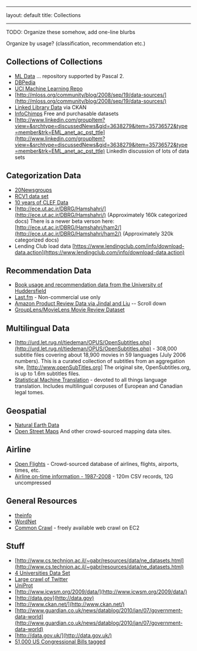 <!--
 Licensed to the Apache Software Foundation (ASF) under one or more
 contributor license agreements.  See the NOTICE file distributed with
 this work for additional information regarding copyright ownership.
 The ASF licenses this file to You under the Apache License, Version 2.0
 (the "License"); you may not use this file except in compliance with
 the License.  You may obtain a copy of the License at

     http://www.apache.org/licenses/LICENSE-2.0

 Unless required by applicable law or agreed to in writing, software
 distributed under the License is distributed on an "AS IS" BASIS,
 WITHOUT WARRANTIES OR CONDITIONS OF ANY KIND, either express or implied.
 See the License for the specific language governing permissions and
 limitations under the License.
-->
---
layout: default
title: Collections

    
---

TODO: Organize these somehow, add one-line blurbs

Organize by usage? (classification, recommendation etc.)

<a name="Collections-CollectionsofCollections"></a>
## Collections of Collections

- [ML Data](http://mldata.org/about/)
 ... repository supported by Pascal 2.
- [DBPedia](http://wiki.dbpedia.org/Downloads30)
- [UCI Machine Learning Repo](http://archive.ics.uci.edu/ml/)
- [http://mloss.org/community/blog/2008/sep/19/data-sources/](http://mloss.org/community/blog/2008/sep/19/data-sources/)
- [Linked Library Data](http://ckan.net/group/lld)
 via CKAN
- [InfoChimps](http://infochimps.com/)
 Free and purchasable datasets
- [http://www.linkedin.com/groupItem?view=&srchtype=discussedNews&gid=3638279&item=35736572&type=member&trk=EML_anet_ac_pst_ttle](http://www.linkedin.com/groupItem?view=&srchtype=discussedNews&gid=3638279&item=35736572&type=member&trk=EML_anet_ac_pst_ttle)
 LinkedIn discussion of lots of data sets

<a name="Collections-CategorizationData"></a>
## Categorization Data

- [20Newsgroups](http://people.csail.mit.edu/jrennie/20Newsgroups/)
- [RCV1 data set](http://jmlr.csail.mit.edu/papers/volume5/lewis04a/lyrl2004_rcv1v2_README.htm)
- [10 years of CLEF Data](http://direct.dei.unipd.it/)
- [http://ece.ut.ac.ir/DBRG/Hamshahri/](http://ece.ut.ac.ir/DBRG/Hamshahri/)
 (Approximately 160k categorized docs)
There is a newer beta verson here:[http://ece.ut.ac.ir/DBRG/Hamshahri/ham2/](http://ece.ut.ac.ir/DBRG/Hamshahri/ham2/)
 (Approximately 320k categorized docs)
- Lending Club load data [https://www.lendingclub.com/info/download-data.action](https://www.lendingclub.com/info/download-data.action)

<a name="Collections-RecommendationData"></a>
## Recommendation Data

- [Book usage and recommendation data from the University of Huddersfield](http://library.hud.ac.uk/data/usagedata/)
- [Last.fm](http://denoiserthebetter.posterous.com/music-recommendation-datasets)
 \- Non-commercial use only
- [Amazon Product Review Data via Jindal and Liu](http://www.cs.uic.edu/~liub/FBS/sentiment-analysis.html)
 -- Scroll down
- [GroupLens/MovieLens Movie Review Dataset](http://www.grouplens.org/node/73)

<a name="Collections-MultilingualData"></a>
## Multilingual Data

- [http://urd.let.rug.nl/tiedeman/OPUS/OpenSubtitles.php](http://urd.let.rug.nl/tiedeman/OPUS/OpenSubtitles.php)
 \- 308,000 subtitle files covering about 18,900 movies in 59 languages
(July 2006 numbers). This is a curated collection of subtitles from an
aggregation site, [http://www.openSubTitles.org]
The original site, OpenSubtitles.org, is up to 1.6m subtitles files.
- [Statistical Machine Translation](http://www.statmt.org/)
 \- devoted to all things language translation. Includes multilingual
corpuses of European and Canadian legal tomes.

<a name="Collections-Geospatial"></a>
## Geospatial

- [Natural Earth Data](http://www.naturalearthdata.com/)
- [Open Street Maps](http://wiki.openstreetmap.org/wiki/Main_Page)
And other crowd-sourced mapping data sites.

<a name="Collections-Airline"></a>
## Airline

- [Open Flights](http://openflights.org/)
 \- Crowd-sourced database of airlines, flights, airports, times, etc.
- [Airline on-time information - 1987-2008](http://stat-computing.org/dataexpo/2009/)
 \- 120m CSV records, 12G uncompressed

<a name="Collections-GeneralResources"></a>
## General Resources

- [theinfo](http://theinfo.org/)
- [WordNet](http://wordnet.princeton.edu/obtain)
- [Common Crawl](http://www.commoncrawl.org/)
 \- freely available web crawl on EC2

<a name="Collections-Stuff"></a>
## Stuff

- [http://www.cs.technion.ac.il/~gabr/resources/data/ne_datasets.html](http://www.cs.technion.ac.il/~gabr/resources/data/ne_datasets.html)
- [4 Universities Data Set](http://www-2.cs.cmu.edu/afs/cs.cmu.edu/project/theo-20/www/data/)
- [Large crawl of Twitter](http://an.kaist.ac.kr/traces/WWW2010.html)
- [UniProt](http://beta.uniprot.org/)
- [http://www.icwsm.org/2009/data/](http://www.icwsm.org/2009/data/)
- [http://data.gov](http://data.gov)
- [http://www.ckan.net/](http://www.ckan.net/)
- [http://www.guardian.co.uk/news/datablog/2010/jan/07/government-data-world](http://www.guardian.co.uk/news/datablog/2010/jan/07/government-data-world)
- [http://data.gov.uk/](http://data.gov.uk/)
- [51,000 US Congressional Bills tagged](http://www.ark.cs.cmu.edu/bills/)
